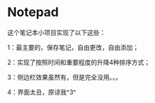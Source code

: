 # Notepad
 
这个笔记本小项目实现了以下这些：

1：最主要的，保存笔记，自由更改，自由添加；

2：实现了按照时间和重要程度的升降4种排序方式；

3：侧边栏效果虽然有，但是完全没用。。。

4：界面太丑，原谅我^3^
